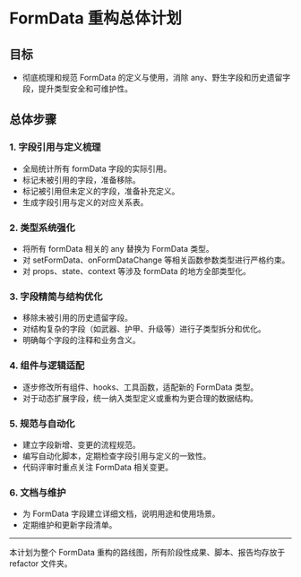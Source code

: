 # FormData 重构总体计划

## 目标
- 彻底梳理和规范 FormData 的定义与使用，消除 any、野生字段和历史遗留字段，提升类型安全和可维护性。

## 总体步骤

### 1. 字段引用与定义梳理
- 全局统计所有 formData 字段的实际引用。
- 标记未被引用的字段，准备移除。
- 标记被引用但未定义的字段，准备补充定义。
- 生成字段引用与定义的对应关系表。

### 2. 类型系统强化
- 将所有 formData 相关的 any 替换为 FormData 类型。
- 对 setFormData、onFormDataChange 等相关函数参数类型进行严格约束。
- 对 props、state、context 等涉及 formData 的地方全部类型化。

### 3. 字段精简与结构优化
- 移除未被引用的历史遗留字段。
- 对结构复杂的字段（如武器、护甲、升级等）进行子类型拆分和优化。
- 明确每个字段的注释和业务含义。

### 4. 组件与逻辑适配
- 逐步修改所有组件、hooks、工具函数，适配新的 FormData 类型。
- 对于动态扩展字段，统一纳入类型定义或重构为更合理的数据结构。

### 5. 规范与自动化
- 建立字段新增、变更的流程规范。
- 编写自动化脚本，定期检查字段引用与定义的一致性。
- 代码评审时重点关注 FormData 相关变更。

### 6. 文档与维护
- 为 FormData 字段建立详细文档，说明用途和使用场景。
- 定期维护和更新字段清单。

---

本计划为整个 FormData 重构的路线图，所有阶段性成果、脚本、报告均存放于 refactor 文件夹。
